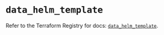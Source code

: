 # `data_helm_template`

Refer to the Terraform Registry for docs: [`data_helm_template`](https://registry.terraform.io/providers/hashicorp/helm/2.16.0/docs/data-sources/template).
